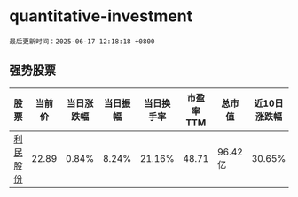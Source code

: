 # quantitative-investment

`最后更新时间：2025-06-17 12:18:18 +0800`

## 强势股票

|股票|当前价|当日涨跌幅|当日振幅|当日换手率|市盈率TTM|总市值|近10日涨跌幅|
|----|----|----|----|----|----|----|----|
|[利民股份](https://xueqiu.com/S/SZ002734)|22.89|0.84%|8.24%|21.16%|48.71|96.42亿|30.65%|
